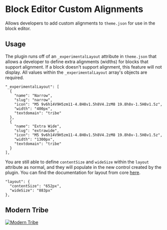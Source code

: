 # Block Editor Custom Alignments

Allows developers to add custom alignments to `theme.json` for use in the block editor. 

## Usage

The plugin runs off of an `_experimentalLayout` attribute in `theme.json` that allows a developer to define extra alignments (widths) for blocks that support alignment. If a block doesn't support alignment, this feature will not display. All values within the `_experimentalLayout` array's objects are required.

```
"_experimentalLayout": [
  {
    "name": "Narrow",
    "slug": "narrow",
    "icon": "M5 9v6h14V9H5zm11-4.8H8v1.5h8V4.2zM8 19.8h8v-1.5H8v1.5z",
    "width": "400px",
    "textdomain": "tribe"
  },
  {
    "name": "Extra Wide",
    "slug": "extrawide",
    "icon": "M5 9v6h14V9H5zm11-4.8H8v1.5h8V4.2zM8 19.8h8v-1.5H8v1.5z",
    "width": "1300px",
    "textdomain": "tribe"
  }
],
```

You are still able to define `contentSize` and `wideSize` within the `layout` attribute as normal, and they will populate in the new control created by the plugin. You can find the documentation for layout from core [here](https://developer.wordpress.org/themes/advanced-topics/theme-json/#layout).

```
"layout": {
  "contentSize": "652px",
  "wideSize": "883px"
},
```
## Modern Tribe

[![Modern Tribe](https://moderntribe-common.s3.us-west-2.amazonaws.com/marketing/ModernTribe-Banner.png)](https://tri.be/contact/)
